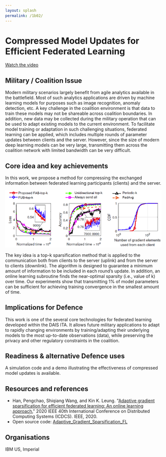 ```yaml
---
layout: splash
permalink: /1b02/
---
```


# Compressed Model Updates for Efficient Federated Learning

[Watch the video](https://ibm.box.com/v/Showcase-1b02-video)

## Military / Coalition Issue
Modern military scenarios largely benefit from agile analytics available in the battlefield. Most of such analytics applications are driven by machine learning models for purposes such as image recognition, anomaly detection, etc. A key challenge in the coalition environment is that data to train these models may not be shareable across coalition boundaries. In addition, new data may be collected during the military operation that can be used to adapt existing models to the current environment. To facilitate model training or adaptation in such challenging situations, federated learning can be applied, which includes multiple rounds of parameter updates between clients and the server. However, since the size of modern deep learning models can be very large, transmitting them across the coalition network with limited bandwidth can be very difficult. 

## Core idea and key achievements
In this work, we propose a method for compressing the exchanged information between federated learning participants (clients) and the server. 

![image info](/dais/achievements/images/1b02-fig1.png)

The key idea is a top-k sparsification method that is applied to the communication both from clients to the server (uplink) and from the server to clients (downlink). The algorithm is designed to guarantee a minimum amount of information to be included in each round’s update. In addition, an online learning subroutine finds the near-optimal sparsity (i.e., value of k) over time. Our experiments show that transmitting 1% of model parameters can be sufficient for achieving training convergence in the smallest amount of time.

## Implications for Defence
This work is one of the several core technologies for federated learning developed within the DAIS ITA. It allows future military applications to adapt to rapidly changing environments by training/adapting their underlying models to the most up-to-date observations (data), while preserving the privacy and other regulatory constraints in the coalition.

## Readiness & alternative Defence uses
A simulation code and a demo illustrating the effectiveness of compressed model updates is available.

<!-- ![image info](/dais/achievements/images/1a02_figure1.jpg) -->

## Resources and references
* Han, Pengchao, Shiqiang Wang, and Kin K. Leung. "[Adaptive gradient sparsification for efficient federated learning: An online learning approach.](/doc-6049/)" 2020 IEEE 40th International Conference on Distributed Computing Systems (ICDCS). IEEE, 2020.
* Open source code: [Adaptive_Gradient_Sparsification_FL](https://github.com/PengchaoHan/Adaptive_Gradient_Sparsification_FL) 


## Organisations
IBM US, Imperial


